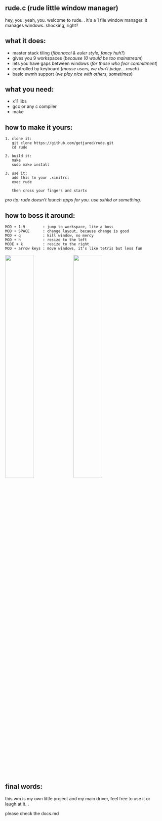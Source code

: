 rude.c (rude little window manager)
-----------------------------

hey, you. yeah, you. welcome to rude. .
it's a 1 file window manager. it manages windows. shocking, right?

what it does:
-------------
- master stack tiling  (*fibonacci & euler style, fancy huh?*)
- gives you 9 workspaces (*because 10 would be too mainstream*)
- lets you have gaps between windows (*for those who fear commitment*)
- controlled by keyboard (*mouse users, we don't judge... much*)
- basic ewmh support (*we play nice with others, sometimes*)

what you need:
--------------
- x11 libs
- gcc or any c compiler
- make

how to make it yours:
---------------------
```
1. clone it:
   git clone https://github.com/getjared/rude.git
   cd rude

2. build it:
   make
   sudo make install

3. use it:
   add this to your .xinitrc:
   exec rude

   then cross your fingers and startx
```
   
   
   *pro tip: rude doesn't launch apps for you. use sxhkd or something.*
   

how to boss it around:
----------------------
```
MOD + 1-9        : jump to workspace, like a boss
MOD + SPACE      : change layout, because change is good
MOD + q          : kill window, no mercy
MOD + h          : resize to the left
MODE + k         : resize to the right
MOD + arrow keys : move windows, it's like tetris but less fun
```

<a href="https://i.imgur.com/vZhbUZ8.png"><img src="https://i.imgur.com/vZhbUZ8.png" width="43%"></a>
<a href="https://i.imgur.com/7JIVGNV.png"><img src="https://i.imgur.com/7JIVGNV.png" width="43%"></a>

final words:
------------
this wm is my own little project and my main driver, feel free to use it or laugh at it. .

please check the docs.md
